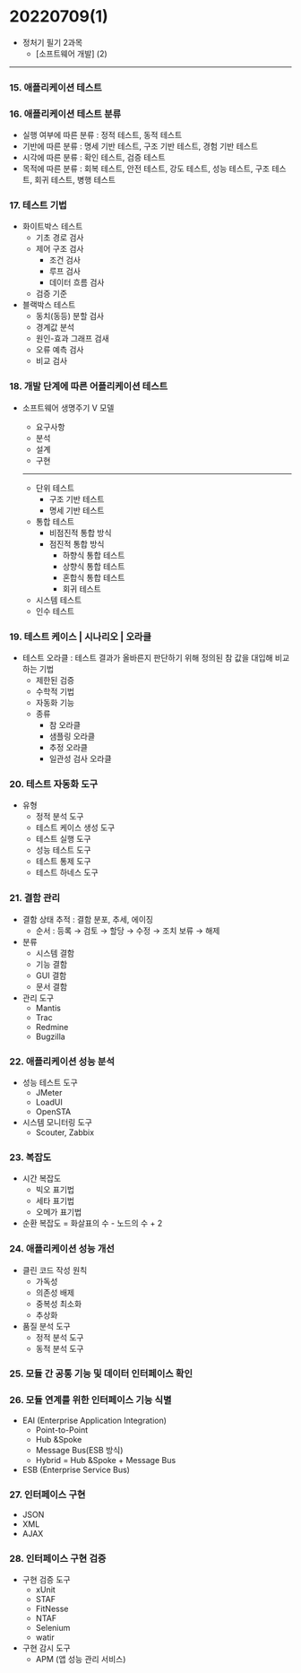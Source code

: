 # 20220709(1)

- 정처기 필기 2과목
    - [소프트웨어 개발] (2)
    

---

### 15. 애플리케이션 테스트

### 16. 애플리케이션 테스트 분류

- 실행 여부에 따른 분류 : 정적 테스트, 동적 테스트
- 기반에 따른 분류 : 명세 기반 테스트, 구조 기반 테스트, 경험 기반 테스트
- 시각에 따른 분류 : 확인 테스트, 검증 테스트
- 목적에 따른 분류 : 회복 테스트, 안전 테스트, 강도 테스트, 성능 테스트, 구조 테스트, 회귀 테스트, 병행 테스트

### 17. 테스트 기법

- 화이트박스 테스트
    - 기초 경로 검사
    - 제어 구조 검사
        - 조건 검사
        - 루프 검사
        - 데이터 흐름 검사
    - 검증 기준
- 블랙박스 테스트
    - 동치(동등) 분할 검사
    - 경계값 분석
    - 원인-효과 그래프 검새
    - 오류 예측 검사
    - 비교 검사
    

### 18. 개발 단계에 따른 어플리케이션 테스트

- 소프트웨어 생명주기 V 모델
    - 요구사항
    - 분석
    - 설계
    - 구현
    
    ---
    
    - 단위 테스트
        - 구조 기반 테스트
        - 명세 기반 테스트
    - 통합 테스트
        - 비점진적 통합 방식
        - 점진적 통합 방식
            - 하향식 통합 테스트
            - 상향식 통합 테스트
            - 혼합식 통합 테스트
            - 회귀 테스트
    - 시스템 테스트
    - 인수 테스트

### 19. 테스트 케이스 | 시나리오 | 오라클

- 테스트 오라클 : 테스트 결과가 올바른지 판단하기 위해 정의된 참 값을 대입해 비교하는 기법
    - 제한된 검증
    - 수학적 기법
    - 자동화 기능
    - 종류
        - 참 오라클
        - 샘플링 오라클
        - 추정 오라클
        - 일관성 검사 오라클
        

### 20. 테스트 자동화 도구

- 유형
    - 정적 분석 도구
    - 테스트 케이스 생성 도구
    - 테스트 실행 도구
    - 성능 테스트 도구
    - 테스트 통제 도구
    - 테스트 하네스 도구

### 21. 결함 관리

- 결함 상태 추적 : 결함 분포, 추세, 에이징
    - 순서 : 등록 → 검토 → 할당 → 수정 → 조치 보류 → 해제
- 분류
    - 시스템 결함
    - 기능 결함
    - GUI 결함
    - 문서 결함
- 관리 도구
    - Mantis
    - Trac
    - Redmine
    - Bugzilla
    

### 22. 애플리케이션 성능 분석

- 성능 테스트 도구
    - JMeter
    - LoadUI
    - OpenSTA
- 시스템 모니터링 도구
    - Scouter, Zabbix
    

### 23. 복잡도

- 시간 복잡도
    - 빅오 표기법
    - 세타 표기법
    - 오메가 표기법
- 순환 복잡도 = 화살표의 수 - 노드의 수 + 2

### 24. 애플리케이션 성능 개선

- 클린 코드 작성 원칙
    - 가독성
    - 의존성 배제
    - 중복성 최소화
    - 추상화
- 품질 분석 도구
    - 정적 분석 도구
    - 동적 분석 도구

### 25. 모듈 간 공통 기능 및 데이터 인터페이스 확인

### 26. 모듈 연계를 위한 인터페이스 기능 식별

- EAI (Enterprise Application Integration)
    - Point-to-Point
    - Hub &Spoke
    - Message Bus(ESB 방식)
    - Hybrid = Hub &Spoke + Message Bus
- ESB (Enterprise Service Bus)

### 27. 인터페이스 구현

- JSON
- XML
- AJAX

### 28. 인터페이스 구현 검증

- 구현 검증 도구
    - xUnit
    - STAF
    - FitNesse
    - NTAF
    - Selenium
    - watir
- 구현 감시 도구
    - APM (앱 성능 관리 서비스)